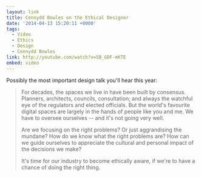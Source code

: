 ```yaml
---
layout: link
title: Cennydd Bowles on the Ethical Designer
date: '2014-04-13 15:20:11 +0000'
tags:
  - Video
  - Ethics
  - Design
  - Cennydd Bowles
link: http://youtube.com/watch?v=SB_GDF-mKTE
embed: video
---
```

Possibly the most important design talk you'll hear this year:

> For decades, the spaces we live in have been built by consensus. Planners, architects, councils, consultation; and always the watchful eye of the regulators and elected officials. But the world's favourite digital spaces are largely in the hands of people like you and me. We have to oversee ourselves -- and it's not going very well.
> 
> Are we focusing on the right problems? Or just aggrandising the mundane? How do we know what the right problems are? How can we guide ourselves to appreciate the cultural and personal impact of the decisions we make?
> 
> It's time for our industry to become ethically aware, if we're to have a chance of doing the right thing.